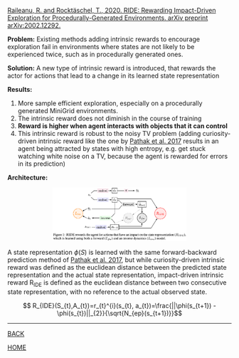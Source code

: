 [Raileanu, R. and Rocktäschel, T., 2020. RIDE: Rewarding Impact-Driven Exploration for Procedurally-Generated Environments. arXiv preprint arXiv:2002.12292.](https://arxiv.org/pdf/2002.12292.pdf)

**Problem:** Existing methods adding intrinsic rewards to encourage exploration fail in environments where states are not likely to be experienced twice, such as in procedurally generated ones. 

**Solution:** A new type of intrinsic reward is introduced, that rewards the actor for actions that lead to a change in its learned state representation

**Results:** 
1) More sample efficient exploration, especially on a procedurally generated MiniGrid environments. 
2) The intrinsic reward does not diminish in the course of training
3) **Reward is higher when agent interacts with objects that it can control**
4) This intrinsic reward is robust to the noisy TV problem (adding curiosity-driven intrinsic reward like the one by [Pathak et al. 2017](../pathak_et_al_2017/summary.md) results in an agent being attracted by states with high entropy, e.g. get stuck watching white noise on a TV, because the agent is rewarded for errors in its prediction)

**Architecture:**
<center>
<img src='./architecture.png' width=60%> 
</center>

A state representation $\phi(S)$ is learned with the same forward-backward prediction method of [Pathak et al. 2017](../pathak_et_al_2017/summary.md), but while curiosity-driven intrinsic reward was defined as the euclidean distance between the predicted state representation and the actual state representation, impact-driven intrinsic reward R<sub>IDE</sub> is defined as the euclidean distance between two consecutive state representation, with no reference to the actual observed state.

$$ R_{IDE}(S_{t},A_{t})=r_{t}^{i}(s_{t}, a_{t})=\frac{||\phi(s_{t+1}) - \phi(s_{t})||_{2}}{\sqrt{N_{ep}(s_{t+1})}}$$



---

[BACK](../index.md)

[HOME](../../../README.md)